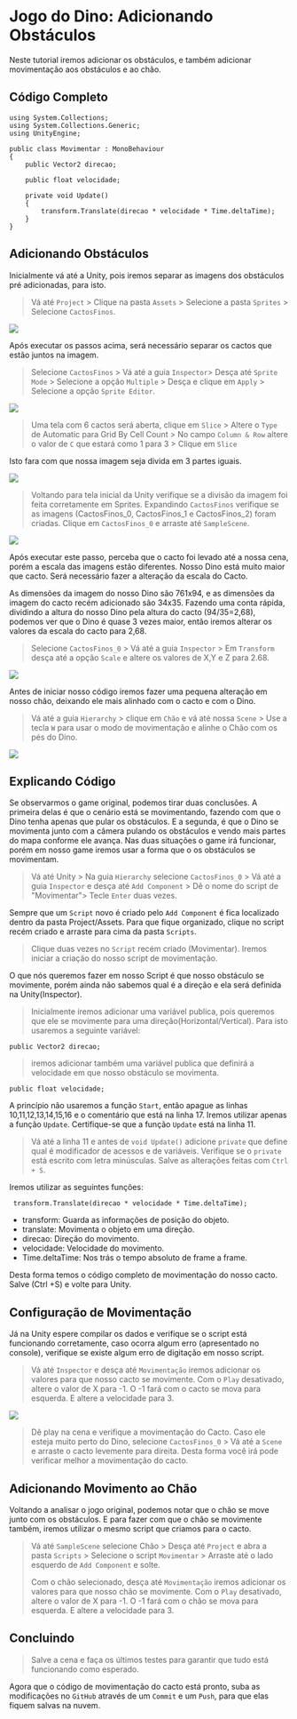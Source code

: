 # Jogo do Dino: Adicionando Obstáculos

Neste tutorial iremos adicionar os obstáculos, e também adicionar movimentação aos obstáculos e ao chão.

## Código Completo

```
using System.Collections;
using System.Collections.Generic;
using UnityEngine;

public class Movimentar : MonoBehaviour
{
    public Vector2 direcao;

    public float velocidade;

    private void Update()
    {
        transform.Translate(direcao * velocidade * Time.deltaTime);
    }
}
```

## Adicionando Obstáculos

Inicialmente vá até a Unity, pois iremos separar as imagens dos obstáculos pré adicionadas, para isto.

> Vá até `Project` > Clique na pasta `Assets` > Selecione a pasta `Sprites` > Selecione `CactosFinos`.

![](../../Games/Dino%20do%20Google%20Chrome/imagens/Select\_Cactos\_Finos.PNG)

Após executar os passos acima, será necessário separar os cactos que estão juntos na imagem.

> Selecione `CactosFinos` > Vá até a guia `Inspector`> Desça até `Sprite Mode` > Selecione a opção `Multiple` > Desça e clique em `Apply` > Selecione a opção `Sprite Editor`.

![](../../Games/Dino%20do%20Google%20Chrome/imagens/Sprite\_Mode.PNG)

> Uma tela com 6 cactos será aberta, clique em `Slice` > Altere o `Type` de Automatic para Grid By Cell Count > No campo `Column & Row` altere o valor de `C` que estará como 1 para 3 > Clique em `Slice`

Isto fara com que nossa imagem seja divida em 3 partes iguais.

![](../../Games/Dino%20do%20Google%20Chrome/imagens/Sprites\_Editor.PNG)

> Voltando para tela inicial da Unity verifique se a divisão da imagem foi feita corretamente em Sprites. Expandindo `CactosFinos` verifique se as imagens (CactosFinos\_0, CactosFinos\_1 e CactosFinos\_2) foram criadas. Clique em `CactosFinos_0` e arraste até `SampleScene`.

![](../../Games/Dino%20do%20Google%20Chrome/imagens/Sample\_Scene.PNG)

Após executar este passo, perceba que o cacto foi levado até a nossa cena, porém a escala das imagens estão diferentes. Nosso Dino está muito maior que cacto. Será necessário fazer a alteração da escala do Cacto.

As dimensões da imagem do nosso Dino são 761x94, e as dimensões da imagem do cacto recém adicionado são 34x35. Fazendo uma conta rápida, dividindo a altura do nosso Dino pela altura do cacto (94/35=2,68), podemos ver que o Dino é quase 3 vezes maior, então iremos alterar os valores da escala do cacto para 2,68.

> Selecione `CactosFinos_0` > Vá até a guia `Inspector` > Em `Transform` desça até a opção `Scale` e altere os valores de X,Y e Z para 2.68.

![](../../Games/Dino%20do%20Google%20Chrome/imagens/Scale\_Cacto.PNG)

Antes de iniciar nosso código iremos fazer uma pequena alteração em nosso chão, deixando ele mais alinhado com o cacto e com o Dino.

> Vá até a guia `Hierarchy` > clique em `Chão` e vá até nossa `Scene` > Use a tecla `W` para usar o modo de movimentação e alinhe o Chão com os pés do Dino.

![](../../Games/Dino%20do%20Google%20Chrome/imagens/Alinhando\_Ch%C3%A3o.PNG)

## Explicando Código

Se observarmos o game original, podemos tirar duas conclusões. A primeira delas é que o cenário está se movimentando, fazendo com que o Dino tenha apenas que pular os obstáculos. E a segunda, é que o Dino se movimenta junto com a câmera pulando os obstáculos e vendo mais partes do mapa conforme ele avança. Nas duas situações o game irá funcionar, porém em nosso game iremos usar a forma que o os obstáculos se movimentam.

> Vá até Unity > Na guia `Hierarchy` selecione `CactosFinos_0` > Vá até a guia `Inspector` e desça até `Add Component` > Dê o nome do script de "Movimentar"> Tecle `Enter` duas vezes.

Sempre que um `Script` novo é criado pelo `Add Component` é fica localizado dentro da pasta Project/Assets. Para que fique organizado, clique no script recém criado e arraste para cima da pasta `Scripts`.

> Clique duas vezes no `Script` recém criado (Movimentar). Iremos iniciar a criação do nosso script de movimentação.

O que nós queremos fazer em nosso Script é que nosso obstáculo se movimente, porém ainda não sabemos qual é a direção e ela será definida na Unity(Inspector).

> Inicialmente iremos adicionar uma variável publica, pois queremos que ele se movimente para uma direção(Horizontal/Vertical). Para isto usaremos a seguinte variável:

```
public Vector2 direcao;
```

> iremos adicionar também uma variável publica que definirá a velocidade em que nosso obstáculo se movimenta.

```
public float velocidade;
```

A princípio não usaremos a função `Start`, então apague as linhas 10,11,12,13,14,15,16 e o comentário que está na linha 17. Iremos utilizar apenas a função `Update`. Certifique-se que a função `Update` está na linha 11.

> Vá até a linha 11 e antes de `void Update()` adicione `private` que define qual é modificador de acessos e de variáveis. Verifique se o `private` está escrito com letra minúsculas. Salve as alterações feitas com `Ctrl + S`.

Iremos utilizar as seguintes funções:

```
 transform.Translate(direcao * velocidade * Time.deltaTime); 
```

* transform: Guarda as informações de posição do objeto.
* translate: Movimenta o objeto em uma direção.
* direcao: Direção do movimento.
* velocidade: Velocidade do movimento.
* Time.deltaTime: Nos trás o tempo absoluto de frame a frame.

Desta forma temos o código completo de movimentação do nosso cacto. Salve (Ctrl +S) e volte para Unity.

## Configuração de Movimentação

Já na Unity espere compilar os dados e verifique se o script está funcionando corretamente, caso ocorra algum erro (apresentado no console), verifique se existe algum erro de digitação em nosso script.

> Vá até `Inspector` e desça até `Movimentação` iremos adicionar os valores para que nosso cacto se movimente. Com o `Play` desativado, altere o valor de X para -1. O -1 fará com o cacto se mova para esquerda. E altere a velocidade para 3.

![](../../Games/Dino%20do%20Google%20Chrome/imagens/Alteracao\_valores.PNG)

> Dê play na cena e verifique a movimentação do Cacto. Caso ele esteja muito perto do Dino, selecione `CactosFinos_0` > Vá até a `Scene` e arraste o cacto levemente para direita. Desta forma você irá pode verificar melhor a movimentação do cacto.

## Adicionando Movimento ao Chão

Voltando a analisar o jogo original, podemos notar que o chão se move junto com os obstáculos. E para fazer com que o chão se movimente também, iremos utilizar o mesmo script que criamos para o cacto.

> Vá até `SampleScene` selecione Chão > Desça até `Project` e abra a pasta `Scripts` > Selecione o script `Movimentar` > Arraste até o lado esquerdo de `Add Component` e solte.
>
> Com o chão selecionado, desça até `Movimentação` iremos adicionar os valores para que nosso chão se movimente. Com o `Play` desativado, altere o valor de X para -1. O -1 fará com o chão se mova para esquerda. E altere a velocidade para 3.

## Concluindo

> Salve a cena e faça os últimos testes para garantir que tudo está funcionando como esperado.

Agora que o código de movimentação do cacto está pronto, suba as modificações no `GitHub` através de um `Commit` e um `Push`, para que elas fiquem salvas na nuvem.

